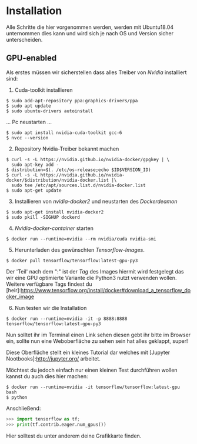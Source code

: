 # Installation
Alle Schritte die hier vorgenommen werden, werden mit Ubuntu18.04 unternommen dies kann und wird sich je nach OS und Version sicher unterscheiden.

## GPU-enabled 
Als erstes müssen wir sicherstellen dass alles Treiber von *Nvidia* installiert sind:


1. Cuda-toolkit installieren
```shell
$ sudo add-apt-repository ppa:graphics-drivers/ppa
$ sudo apt update
$ sudo ubuntu-drivers autoinstall
```

... Pc neustarten ...

```shell
$ sudo apt install nvidia-cuda-toolkit gcc-6
$ nvcc --version
```


2. Repository Nvidia-Treiber bekannt machen
```shell
$ curl -s -L https://nvidia.github.io/nvidia-docker/gpgkey | \
  sudo apt-key add -
$ distribution=$(. /etc/os-release;echo $ID$VERSION_ID)
$ curl -s -L https://nvidia.github.io/nvidia-docker/$distribution/nvidia-docker.list |\ 
  sudo tee /etc/apt/sources.list.d/nvidia-docker.list
$ sudo apt-get update
``` 
[weitere Infos...]:https://nvidia.github.io/nvidia-docker/

3. Installieren von *nvidia-docker2* und neustarten des *Dockerdeamon*
```shell
$ sudo apt-get install nvidia-docker2
$ sudo pkill -SIGHUP dockerd
```
[weitere Infos...]:https://github.com/nvidia/nvidia-docker/wiki/Installation-(version-2.0)

4. *Nvidia-docker-container* starten
```shell
$ docker run --runtime=nvidia --rm nvidia/cuda nvidia-smi
```

5. Herunterladen des gewünschten *Tensorflow-Images*. 
```shell
$ docker pull tensorflow/tensorflow:latest-gpu-py3
```
Der 'Teil' nach dem ":" ist der *Tag* des Images hiermit wird festgelegt das wir eine GPU optimierte Variante die Python3 nutzt verwenden wollen. Weitere verfügbare Tags findest du [heir]:https://www.tensorflow.org/install/docker#download_a_tensorflow_docker_image

6. Nun testen wir die Installation
```shell
$ docker run --runtime=nvidia -it -p 8888:8888 tensorflow/tensorflow:latest-gpu-py3
```

Nun solltet ihr im Terminal einen Link sehen diesen gebt ihr bitte im Browser ein, sollte nun eine Weboberfläche zu sehen sein hat alles geklappt, super! 

Diese Oberfläche stellt ein kleines Tutorial dar welches mit [Jupyter Nootbooks]:http://jupyter.org/ arbeitet.

Möchtest du jedoch einfach nur einen kleinen Test durchführen wollen kannst du auch dies hier machen:

```shell
$ docker run --runtime=nvidia -it tensorflow/tensorflow:latest-gpu bash
$ python
```

Anschließend:
```python
>>> import tensorflow as tf;
>>> print(tf.contrib.eager.num_gpus())
```
Hier solltest du unter anderem deine Grafikkarte finden.
